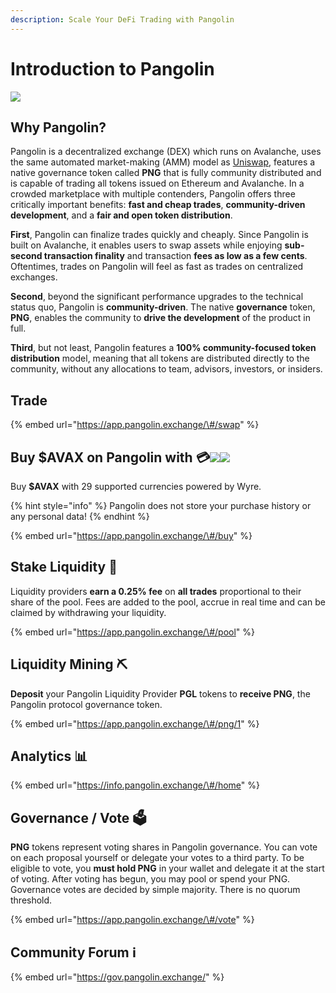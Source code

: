 ```yaml
---
description: Scale Your DeFi Trading with Pangolin
---
```


# Introduction to Pangolin

![](.gitbook/assets/logo.svg)

## Why Pangolin?

Pangolin is a decentralized exchange \(DEX\) which runs on Avalanche, uses the same automated market-making \(AMM\) model as [Uniswap](https://docs.uniswap.org/protocol/V2/concepts/protocol-overview/how-uniswap-works), features a native governance token called **PNG** that is fully community distributed and is capable of trading all tokens issued on Ethereum and Avalanche. In a crowded marketplace with multiple contenders, Pangolin offers three critically important benefits: **fast and cheap trades**, **community-driven development**, and a **fair and open token distribution**.

**First**, Pangolin can finalize trades quickly and cheaply. Since Pangolin is built on Avalanche, it enables users to swap assets while enjoying **sub-second transaction finality** and transaction **fees as low as a few cents**. Oftentimes, trades on Pangolin will feel as fast as trades on centralized exchanges. 

**Second**, beyond the significant performance upgrades to the technical status quo, Pangolin is **community-driven**. The native **governance** token, **PNG**, enables the community to **drive the development** of the product in full. 

**Third**, but not least, Pangolin features a **100% community-focused token distribution** model, meaning that all tokens are distributed directly to the community, without any allocations to team, advisors, investors, or insiders.

## **Trade**

{% embed url="https://app.pangolin.exchange/\#/swap" %}

## Buy $AVAX on Pangolin with 💳![](.gitbook/assets/pay.png)![](.gitbook/assets/google-pay.png) 

Buy **$AVAX** with 29 supported currencies powered by Wyre. 

{% hint style="info" %}
Pangolin does not store your purchase history or any personal data!
{% endhint %}

{% embed url="https://app.pangolin.exchange/\#/buy" %}

## Stake Liquidity 🥩 

Liquidity providers **earn a 0.25% fee** on **all trades** proportional to their share of the pool. Fees are added to the pool, accrue in real time and can be claimed by withdrawing your liquidity.

{% embed url="https://app.pangolin.exchange/\#/pool" %}

## Liquidity Mining ⛏ 

**Deposit** your Pangolin Liquidity Provider **PGL** tokens to **receive PNG**, the Pangolin protocol governance token.

{% embed url="https://app.pangolin.exchange/\#/png/1" %}

## Analytics 📊 

{% embed url="https://info.pangolin.exchange/\#/home" %}

## Governance / Vote 🗳 

**PNG** tokens represent voting shares in Pangolin governance. You can vote on each proposal yourself or delegate your votes to a third party. To be eligible to vote, you **must hold PNG** in your wallet and delegate it at the start of voting. After voting has begun, you may pool or spend your PNG. Governance votes are decided by simple majority. There is no quorum threshold.

{% embed url="https://app.pangolin.exchange/\#/vote" %}

## Community Forum ℹ 

{% embed url="https://gov.pangolin.exchange/" %}



